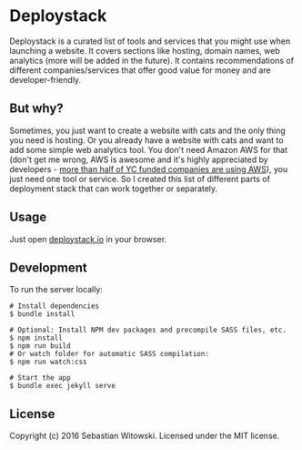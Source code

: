 # Deploystack

Deploystack is a curated list of tools and services that you might use when launching a website. It covers sections like hosting, domain names, web analytics (more will be added in the future). It contains recommendations of different companies/services that offer good value for money and are developer-friendly.

## But why?

Sometimes, you just want to create a website with cats and the only thing you need is hosting. Or you already have a website with cats and want to add some simple web analytics tool. You don't need Amazon AWS for that (don't get me wrong, AWS is awesome and it's highly appreciated by developers - [more than half of YC funded companies are using AWS](http://www.themacro.com/articles/2016/08/yc-tech-stacks/)), you just need one tool or service. So I created this list of different parts of deployment stack that can work together or separately.

## Usage

Just open [deploystack.io](https://switowski.github.io/deploystack) in your browser.

## Development

To run the server locally:

```shell
# Install dependencies
$ bundle install

# Optional: Install NPM dev packages and precompile SASS files, etc.
$ npm install
$ npm run build
# Or watch folder for automatic SASS compilation:
$ npm run watch:css

# Start the app
$ bundle exec jekyll serve
```

## License

Copyright (c) 2016 Sebastian Witowski.
Licensed under the MIT license.
